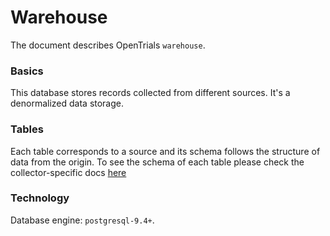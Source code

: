 # Warehouse

The document describes OpenTrials `warehouse`.

### Basics

This database stores records collected from different sources.
It's a denormalized data storage.

### Tables

Each table corresponds to a source and its schema follows the structure of data from the origin.
To see the schema of each table please check the collector-specific docs
[here](https://github.com/opentrials/collectors/tree/master/docs/collectors)

### Technology

Database engine: `postgresql-9.4+`.
